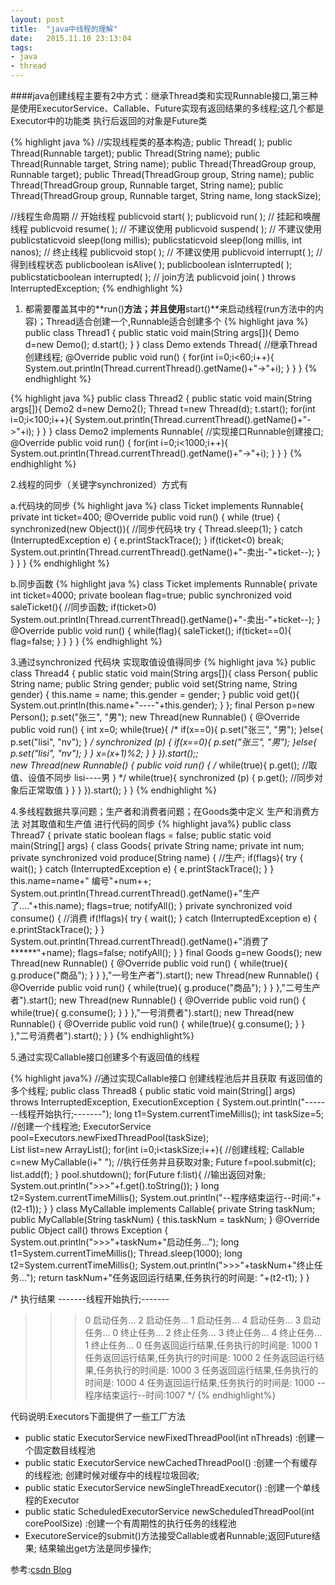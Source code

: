 ```yaml
---
layout: post
title:  "java中线程的理解"
date:   2015.11.10 23:13:04 
tags:
- java 
- thread
---
```

####java创建线程主要有2中方式：继承Thread类和实现Runnable接口,第三种是使用ExecutorService、Callable、Future实现有返回结果的多线程;这几个都是Executor中的功能类  执行后返回的对象是Future类

{% highlight java %}
//实现线程类的基本构造;
public Thread( );
public Thread(Runnable target);
public Thread(String name);
public Thread(Runnable target, String name);
public Thread(ThreadGroup group, Runnable target);
public Thread(ThreadGroup group, String name);
public Thread(ThreadGroup group, Runnable target, String name);
public Thread(ThreadGroup group, Runnable target, String name, long stackSize);

//线程生命周期
// 开始线程
publicvoid start( );
publicvoid run( );
// 挂起和唤醒线程
publicvoid resume( );     // 不建议使用
publicvoid suspend( );    // 不建议使用
publicstaticvoid sleep(long millis);
publicstaticvoid sleep(long millis, int nanos);
// 终止线程
publicvoid stop( );       // 不建议使用
publicvoid interrupt( );
// 得到线程状态
publicboolean isAlive( );
publicboolean isInterrupted( );
publicstaticboolean interrupted( );
// join方法
publicvoid join( ) throws InterruptedException;
{% endhighlight %}

 1. 都需要覆盖其中的**run()**方法；并且使用**start()**来启动线程(run方法中的内容)；Thread适合创建一个,Runnable适合创建多个
{% highlight java %}
public class Thread1 {
	public static void main(String args[]){
		Demo d=new Demo();
		d.start();
	}
}
class Demo extends Thread{		//继承Thread 创建线程;
	@Override
	public void run() {
		for(int i=0;i<60;i++){
			System.out.println(Thread.currentThread().getName()+"->"+i);
		}
	}
}
{% endhighlight %}

{% highlight java %}
public class Thread2 {
	public static void main(String args[]){
		Demo2 d=new Demo2();
		Thread t=new Thread(d);
		t.start();
		for(int i=0;i<100;i++){
			System.out.println(Thread.currentThread().getName()+"->"+i);
		}
	}
}
class Demo2 implements Runnable{		//实现接口Runnable创建接口;
	@Override
	public void run() {
		for(int i=0;i<1000;i++){
			System.out.println(Thread.currentThread().getName()+"->"+i);
		}
	}
}
{% endhighlight %}

2.线程的同步（关键字synchronized）方式有 

a.代码块的同步
{% highlight java %}
class Ticket implements Runnable{
	private int ticket=400;
	@Override
	public void run() {
		while (true) {
			synchronized(new Object()){		//同步代码块
				try {
					Thread.sleep(1);
				} catch (InterruptedException e) {
					e.printStackTrace();
				}
				if(ticket<0)
					break;
				System.out.println(Thread.currentThread().getName()+"-卖出-"+ticket--);
			}
		}
	}
}
{% endhighlight %}


b.同步函数
{% highlight java %}
class Ticket implements Runnable{
	private int ticket=4000;
	private boolean flag=true;
	public synchronized void saleTicket(){			//同步函数;
		if(ticket>0)
			System.out.println(Thread.currentThread().getName()+"-卖出-"+ticket--);
	}
	@Override
	public void run() {
		while(flag){
			saleTicket();
			if(ticket==0){
				flag=false;
			}
		}
	}
}
{% endhighlight %}

3.通过synchronized 代码块 实现取值设值得同步
{% highlight java %}
public class Thread4 {
	public static void main(String args[]){
		class Person{
			public String name;
			public String gender;
			public void set(String name, String gender) {
				this.name = name;
				this.gender = gender;
			}
			public void get(){
				System.out.println(this.name+"----"+this.gender);
			}
		};
		final Person p=new Person();
		p.set("张三", "男");
		new Thread(new Runnable() {
			@Override
			public void run() {
				int x=0;
				while(true){
					/*
					if(x==0){
						p.set("张三", "男");
					}else{
						p.set("lisi", "nv");
					}
					*/
					synchronized (p) {
						if(x==0){
							p.set("张三", "男");
						}else{
							p.set("lisi", "nv");
						}
					}
					x=(x+1)%2;
				}
			}
		}).start();;		
		new Thread(new Runnable() {
			public void run() {
				/*
				while(true){
					p.get();		//取值、设值不同步		lisi----男
				}
				*/
				while(true){
					synchronized (p) {
						p.get();	//同步对象后正常取值
					}
				}
			}
		}).start();
	}
}
{% endhighlight %}

4.多线程数据共享问题；生产者和消费者问题；在Goods类中定义 生产和消费方法 对其取值和生产值 进行代码的同步
{% highlight java%}
public class Thread7 {
	private static boolean flags = false;
	public static void main(String[] args) {
		class Goods{
			private String name;
			private int num;
			private synchronized void produce(String name) {		//生产;
				if(flags){
					try {
						wait();
					} catch (InterruptedException e) {
						e.printStackTrace();
					}
				}
				this.name=name+" 编号"+num++;
				System.out.println(Thread.currentThread().getName()+"生产了...."+this.name);
				flags=true;
				notifyAll();
			}
			private synchronized void consume() {		//消费
				if(!flags){
					try {
						wait();
					} catch (InterruptedException e) {
						e.printStackTrace();
					}
				}
			    System.out.println(Thread.currentThread().getName()+"消费了******"+name);
				flags=false;
				notifyAll();
			}
		}
		final Goods g=new Goods();
		new Thread(new Runnable() {
			@Override
			public void run() {
				while(true){
					g.produce("商品");
				}
			}
		},"一号生产者").start();
		new Thread(new Runnable() {
			@Override
			public void run() {
				while(true){
					g.produce("商品");
				}
			}
		},"二号生产者").start();
		new Thread(new Runnable() {
			@Override
			public void run() {
				while(true){
					g.consume();
				}
			}
		},"一号消费者").start();
		new Thread(new Runnable() {
			@Override
			public void run() {
				while(true){
					g.consume();
				}
			}
		},"二号消费者").start();
	}
}
{% endhighlight%}

5.通过实现Callable接口创建多个有返回值的线程

{% highlight java%}
//通过实现Callable接口   创建线程池后并且获取 有返回值的多个线程;
public class Thread8 {
	public static void main(String[] args) throws InterruptedException, ExecutionException {
		System.out.println("-------线程开始执行;-------");
		long t1=System.currentTimeMillis();
		int taskSize=5;
		//创建一个线程池;
		ExecutorService pool=Executors.newFixedThreadPool(taskSize);	
		List<Future> list=new ArrayList<Future>();
		for(int i=0;i<taskSize;i++){
			//创建线程;
			Callable c=new MyCallable(i+" ");
			//执行任务并且获取对象;
			Future f=pool.submit(c);
			list.add(f);
		}
		pool.shutdown();
		for(Future f:list){
			//输出返回对象;
			System.out.println(">>>"+f.get().toString());
		}
		long t2=System.currentTimeMillis();
		System.out.println("--程序结束运行--时间:"+(t2-t1));
	}
}
class MyCallable implements Callable<Object>{
	private String taskNum;
	public MyCallable(String taskNum) {
		this.taskNum = taskNum;
	}
	@Override
	public Object call() throws Exception {
		System.out.println(">>>"+taskNum+"启动任务...");
		long t1=System.currentTimeMillis();
		Thread.sleep(1000);
		long t2=System.currentTimeMillis();
		System.out.println(">>>"+taskNum+"终止任务...");
		return taskNum+"任务返回运行结果,任务执行的时间是: "+(t2-t1);
	}
}

/*
执行结果
-------线程开始执行;-------
>>>0 启动任务...
>>>2 启动任务...
>>>1 启动任务...
>>>4 启动任务...
>>>3 启动任务...
>>>0 终止任务...
>>>2 终止任务...
>>>3 终止任务...
>>>4 终止任务...
>>>1 终止任务...
>>>0 任务返回运行结果,任务执行的时间是: 1000
>>>1 任务返回运行结果,任务执行的时间是: 1000
>>>2 任务返回运行结果,任务执行的时间是: 1000
>>>3 任务返回运行结果,任务执行的时间是: 1000
>>>4 任务返回运行结果,任务执行的时间是: 1000
--程序结束运行--时间:1007
*/
{% endhighlight%}

代码说明:Executors下面提供了一些工厂方法

- public static ExecutorService newFixedThreadPool(int nThreads) :创建一个固定数目线程池
- public static ExecutorService newCachedThreadPool() :创建一个有缓存的线程池; 创建时候对缓存中的线程垃圾回收;
- public static ExecutorService newSingleThreadExecutor() :创建一个单线程的Executor
- public static ScheduledExecutorService newScheduledThreadPool(int corePoolSize) :创建一个有周期性的执行任务的线程池
- ExecutoreService的submit()方法接受Callable或者Runnable;返回Future结果; 结果输出get方法是同步操作; 

参考:[csdn Blog](http://blog.csdn.net/aboy123/article/details/38307539)